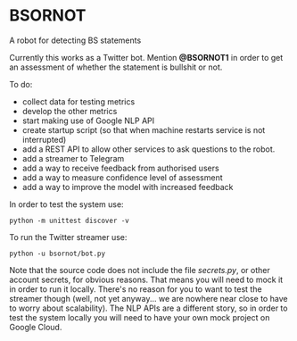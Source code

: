# BSORNOT
A robot for detecting BS statements

Currently this works as a Twitter bot. Mention **@BSORNOT1** in order to get an
assessment of whether the statement is bullshit or not.

To do:

- collect data for testing metrics
- develop the other metrics
- start making use of Google NLP API
- create startup script (so that when machine restarts service is not interrupted)
- add a REST API to allow other services to ask questions to
the robot.
- add a streamer to Telegram
- add a way to receive feedback from authorised users
- add a way to measure confidence level of assessment
- add a way to improve the model with increased feedback

In order to test the system use:

```
python -m unittest discover -v
```

To run the Twitter streamer use:

```
python -u bsornot/bot.py
```

Note that the source code does not include the file *secrets.py*, or other account secrets, for obvious reasons. That means you will need to mock it in order to run it locally. There's no reason for you to want to test the streamer though (well, not yet anyway... we are nowhere near close to have to worry about scalability). The NLP APIs are a different story, so in order to test the system locally you will need to have your own mock project on Google Cloud.
